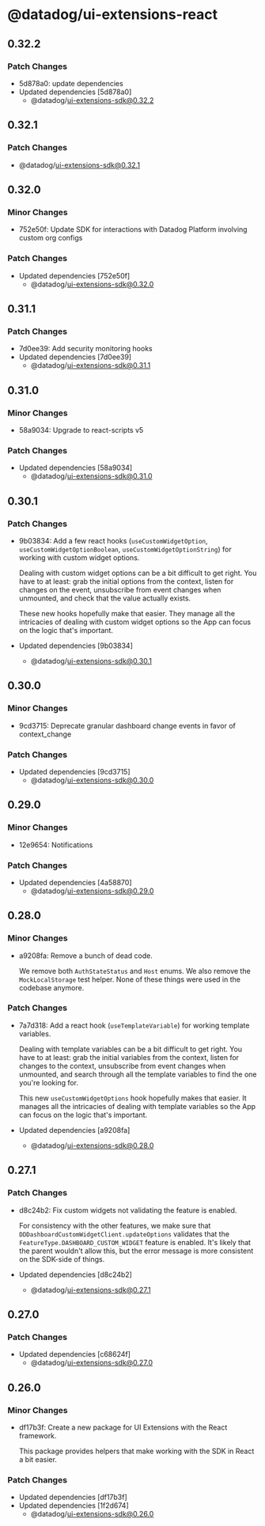 # @datadog/ui-extensions-react

## 0.32.2

### Patch Changes

-   5d878a0: update dependencies
-   Updated dependencies [5d878a0]
    -   @datadog/ui-extensions-sdk@0.32.2

## 0.32.1

### Patch Changes

-   @datadog/ui-extensions-sdk@0.32.1

## 0.32.0

### Minor Changes

-   752e50f: Update SDK for interactions with Datadog Platform involving custom org configs

### Patch Changes

-   Updated dependencies [752e50f]
    -   @datadog/ui-extensions-sdk@0.32.0

## 0.31.1

### Patch Changes

-   7d0ee39: Add security monitoring hooks
-   Updated dependencies [7d0ee39]
    -   @datadog/ui-extensions-sdk@0.31.1

## 0.31.0

### Minor Changes

-   58a9034: Upgrade to react-scripts v5

### Patch Changes

-   Updated dependencies [58a9034]
    -   @datadog/ui-extensions-sdk@0.31.0

## 0.30.1

### Patch Changes

-   9b03834: Add a few react hooks (`useCustomWidgetOption`, `useCustomWidgetOptionBoolean`, `useCustomWidgetOptionString`) for working with custom widget options.

    Dealing with custom widget options can be a bit difficult to get right.
    You have to at least:
    grab the initial options from the context,
    listen for changes on the event,
    unsubscribe from event changes when unmounted,
    and check that the value actually exists.

    These new hooks hopefully make that easier.
    They manage all the intricacies of dealing with custom widget options so the App can focus on the logic that's important.

-   Updated dependencies [9b03834]
    -   @datadog/ui-extensions-sdk@0.30.1

## 0.30.0

### Minor Changes

-   9cd3715: Deprecate granular dashboard change events in favor of context_change

### Patch Changes

-   Updated dependencies [9cd3715]
    -   @datadog/ui-extensions-sdk@0.30.0

## 0.29.0

### Minor Changes

-   12e9654: Notifications

### Patch Changes

-   Updated dependencies [4a58870]
    -   @datadog/ui-extensions-sdk@0.29.0

## 0.28.0

### Minor Changes

-   a9208fa: Remove a bunch of dead code.

    We remove both `AuthStateStatus` and `Host` enums.
    We also remove the `MockLocalStorage` test helper.
    None of these things were used in the codebase anymore.

### Patch Changes

-   7a7d318: Add a react hook (`useTemplateVariable`) for working template variables.

    Dealing with template variables can be a bit difficult to get right.
    You have to at least:
    grab the initial variables from the context,
    listen for changes to the context,
    unsubscribe from event changes when unmounted,
    and search through all the template variables to find the one you're looking for.

    This new `useCustomWidgetOptions` hook hopefully makes that easier.
    It manages all the intricacies of dealing with template variables so the App can focus on the logic that's important.

-   Updated dependencies [a9208fa]
    -   @datadog/ui-extensions-sdk@0.28.0

## 0.27.1

### Patch Changes

-   d8c24b2: Fix custom widgets not validating the feature is enabled.

    For consistency with the other features,
    we make sure that `DDDashboardCustomWidgetClient.updateOptions` validates that the `FeatureType.DASHBOARD_CUSTOM_WIDGET` feature is enabled.
    It's likely that the parent wouldn't allow this,
    but the error message is more consistent on the SDK-side of things.

-   Updated dependencies [d8c24b2]
    -   @datadog/ui-extensions-sdk@0.27.1

## 0.27.0

### Patch Changes

-   Updated dependencies [c68624f]
    -   @datadog/ui-extensions-sdk@0.27.0

## 0.26.0

### Minor Changes

-   df17b3f: Create a new package for UI Extensions with the React framework.

    This package provides helpers that make working with the SDK in React a bit easier.

### Patch Changes

-   Updated dependencies [df17b3f]
-   Updated dependencies [1f2d674]
    -   @datadog/ui-extensions-sdk@0.26.0
